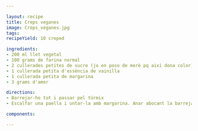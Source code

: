 ```yaml
---

layout: recipe
title: Creps veganes
image: Creps_veganes.jpg
tags: 
recipeYield: 10 creped

ingredients:
- 200 ml llet vegetal 
- 100 grams de farina normal
- 2 cullerades petites de sucre (jo en poso de morè pq així dona color) 
- 1 cullerada petita d'essència de vainilla
- 1 cullerada petita de margarina
- 3 grams d'amor

directions:
- Barrejar-ho tot i passar pel túrmix
- Escalfar una paella i untar-la amb margarina. Anar abocant la barreja. 

components:

---
```

